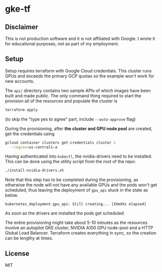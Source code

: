 # gke-tf

## Disclaimer

This is not production software and it is not affiliated with Google. I wrote
it for educational purposes, not as part of my employment.

## Setup

Setup requires terraform with Google Cloud credentials. This cluster runs GPUs
and exceeds the primary GCP quotas so the example won't work for new accounts.

The `api/` directory contains two sample APIs of which images have been built
and made public. The only command thing required to start the provision all of
the resources and populate the cluster is

```sh
terraform apply
```

(to skip the "type yes to agree" part, include `--auto-approve` flag)

During the provisioning, after **the cluster and GPU node pool** are created,
get the credentials using

```sh
gcloud container clusters get-credentials cluster \
  --region=us-central1-a
```

Having authenticated into `kubectl`, the nvidia-drivers need to be installed.
This can be done using the utility script from the root of the repo:

```sh
./install-nvidia-drivers.sh
```

Note that this step has to be completed during the provisioning, as otherwise
the node will not have any available GPUs and the pods won't get scheduled,
thus leaving the deployment of `gpu_api` stuck in the state as below.

```log
kubernetes_deployment.gpu_api: Still creating... [XXmXXs elapsed]
```

As soon as the drivers are installed the pods get scheduled

The entire provisioning might take about 5-10 minutes as the resources involve
an autopilot GKE cluster, NVIDIA A100 GPU node-pool and a HTTP Global Load
Balancer. Terraform creates everything in sync, so the creation can be lengthy
at times.

## License

MIT
